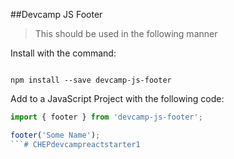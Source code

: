   ##Devcamp JS Footer
>This should be used in the following manner

Install with the command:

```

npm install --save devcamp-js-footer
```
Add to a JavaScript Project with the following code:
```javascript
import { footer } from 'devcamp-js-footer';

footer('Some Name');
```# CHEPdevcampreactstarter1
